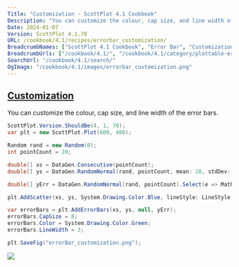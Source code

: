 ```yaml
---
Title: "Customization - ScottPlot 4.1 Cookbook"
Description: "You can customize the colour, cap size, and line width of the error bars."
Date: 2024-01-07
Version: ScottPlot 4.1.70
URL: /cookbook/4.1/recipes/errorbar_customization/
BreadcrumbNames: ["ScottPlot 4.1 Cookbook", "Error Bar", "Customization"]
BreadcrumbUrls: ["/cookbook/4.1/", "/cookbook/4.1/category/plottable-error-bar", "/cookbook/4.1/recipes/errorbar_customization/"]
SearchUrl: "/cookbook/4.1/search/"
OgImage: "/cookbook/4.1/images/errorbar_customization.png"
---
```


<h2><a id='customization' href='/cookbook/4.1/recipes/errorbar_customization/'>Customization</a></h2>

You can customize the colour, cap size, and line width of the error bars.

```cs
ScottPlot.Version.ShouldBe(4, 1, 70);
var plt = new ScottPlot.Plot(600, 400);

Random rand = new Random(0);
int pointCount = 20;

double[] xs = DataGen.Consecutive(pointCount);
double[] ys = DataGen.RandomNormal(rand, pointCount, mean: 20, stdDev: 2);

double[] yErr = DataGen.RandomNormal(rand, pointCount).Select(e => Math.Abs(e)).ToArray();

plt.AddScatter(xs, ys, System.Drawing.Color.Blue, lineStyle: LineStyle.Dot);

var errorBars = plt.AddErrorBars(xs, ys, null, yErr);
errorBars.CapSize = 8;
errorBars.Color = System.Drawing.Color.Green;
errorBars.LineWidth = 3;

plt.SaveFig("errorBar_customization.png");
```

<img src='../../images/errorbar_customization.png' class='d-block mx-auto my-5' />


